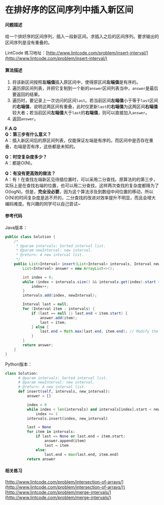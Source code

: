 # 在排好序的区间序列中插入新区间

#### 问题描述

给一个排好序的区间序列，插入一段新区间。求插入之后的区间序列。要求输出的区间序列是没有重叠的。

LintCode 练习地址：[http://www.lintcode.com/problem/insert-interval/](http://www.lintcode.com/problem/insert-interval/)

#### 算法描述

1. 将该新区间按照**左端值**插入原区间中，使得原区间**左端值**是有序的。
2. 遍历原区间列表，并把它复制到一个新的`answer`区间列表当中，`answer`是最后要返回的结果。
3. 遍历时，要记录上一次访问的区间`last`。若当前区间**左端值**小于等于`last`区间的**右端值**，说明这两区间有重叠，此时仅更新`last`的**右端值**为这两区间**右端值**较大者；若当前区间**左端值**大于`last`的**右端值**，则可以直接加入`answer`。
4. 返回`answer`。

**F.A.Q**\
**Q：第三步有什么意义？**\
A：插入新区间后的原区间列表，仅能保证左端是有序的。而区间中是否存在重叠，右端是否有序，这些都是未知的。

**Q：时空复杂度多少？**\
A：都是O(N)。

**Q：有没有更高效的做法？**\
A：有！在查找左端新区见待插位置时，可以采用二分查找。原算法的的第三步，实际上是在查找右端的位置，也可以用二分查找，这样两次查找的复杂度都降为了O(logN)。但是，**完全没必要**，因为这个算法涉及到数组中间位置的移动，所以O(N)的时间复杂度是逃不开的，二分查找的改进对效率提升不明显，而且会增大编码难度。有兴趣的同学可以自己尝试\~

#### 参考代码

Java版本：

```java
public class Solution {
    /*
     * @param intervals: Sorted interval list.
     * @param newInterval: new interval.
     * @return: A new interval list.
     */
    public List<Interval> insert(List<Interval> intervals, Interval newInterval) {
        List<Interval> answer = new ArrayList<>();

        int index = 0;
        while (index < intervals.size() && intervals.get(index).start < newInterval.start) {
            index++;
        }
        intervals.add(index, newInterval);

        Interval last = null;
        for (Interval item : intervals) {
            if (last == null || last.end < item.start) {
                answer.add(item);
                last = item;
            } else {
                last.end = Math.max(last.end, item.end); // Modify the element already in list
            }
        }
        return answer;
    }
}
```

Python版本：

```python
class Solution:
      # @param intervals: Sorted interval list.
      # @param newInterval: new interval.
      # @return: A new interval list.
      def insert(self, intervals, new_interval):
          answer = []

          index = 0
          while index < len(intervals) and intervals[index].start < new_interval.start:
              index += 1
          intervals.insert(index, new_interval)

          last = None
          for item in intervals:
              if last == None or last.end < item.start:
                  answer.append(item)
                  last = item
              else:
                  last.end = max(last.end, item.end)
          return answer
```

#### 相关练习

[http://www.lintcode.com/problem/intersection-of-arrays/](http://www.lintcode.com/problem/intersection-of-arrays/)\
[http://www.lintcode.com/problem/merge-intervals/](http://www.lintcode.com/problem/merge-intervals/)
